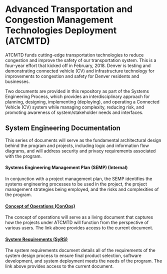 # Advanced Transportation and Congestion Management Technologies Deployment (ATCMTD) 
ATCMTD funds cutting-edge transportation technologies to reduce congestion and improve the safety of our transportation system. This is a four-year effort that kicked off in February, 2018. Denver is testing and demonstrating connected vehicle (CV) and infrastructure technology for improvements to congestion and safety for Denver residents and businesses.

Two documents are provided in this repository as part of the Systems Engineering Process, which provides an interdisciplinary approach for planning, designing, implementing (deploying), and operating a Connected Vehicle (CV) system while managing complexity, reducing risk, and promoting awareness of system/stakeholder needs and interfaces. 

## System Engineering Documentation
This series of documents will serve as the fundamental architectural design behind the program and projects, including logic and information flow diagrams, and will address security and privacy requirements associated with the program.
#### Systems Engineering Management Plan (SEMP) (Internal)
In conjunction with a project management plan, the SEMP identifies the systems engineering processes to be used in the project, the project management strategies being employed, and the risks and complexities of the program.
#### [Concept of Operations (ConOps)](https://docs.google.com/document/d/1nv6FZueDNuLHMIoJekEn7DWN2gQbB2HCRo682Ima5dU/edit?usp=sharing)
The concept of operations will serve as a living document that captures how the projects under ATCMTD will function from the perspective of various users. The link above provides access to the current document.
#### [System Requirements (SyRS)](https://docs.google.com/document/d/14vHVvAkkvJ-TFS8i9PPnjRW3Xgz6AgjHtrzt3NY8_lw/edit?usp=sharing)
The system requirements document details all of the requirements of the system design process to ensure final product selection, software development, and system deployment meets the needs of the program. The link above provides access to the current document.
